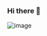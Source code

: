 ### Hi there 👋
![image](https://github.com/sambeighle3/sambeighle3/assets/123125914/bdada3c8-ce23-408b-8be7-3b9b2ffbde05)
